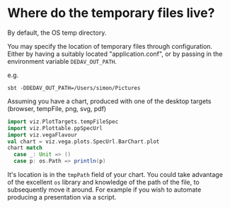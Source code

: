 # Where do the temporary files live?

By default, the OS temp directory.

You may specify the location of temporary files through configuration. Either by having a suitably located "application.conf", or by passing in the environment variable ```DEDAV_OUT_PATH```.

e.g.
```
sbt -DDEDAV_OUT_PATH=/Users/simon/Pictures
```
Assuming you have a chart, produced with one of the desktop targets (browser, tempFile, png, svg, pdf)

```scala mdoc
import viz.PlotTargets.tempFileSpec
import viz.Plottable.ppSpecUrl
import viz.vegaFlavour
val chart = viz.vega.plots.SpecUrl.BarChart.plot
chart match
  case _: Unit => ()
  case p: os.Path => println(p)
```
It's location is in the `tmpPath` field of your chart. You could take advantage of the excellent `os` library and knowledge of the path of the file, to subsequently move it around. For example if you wish to automate producing a presentation via a script.